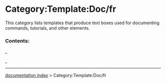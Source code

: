 # Category:Template:Doc/fr
This category lists templates that produce text boxes used for documenting commands, tutorials, and other elements.

### Contents:

_

_

---
[documentation index](../README.md) > Category:Template:Doc/fr
